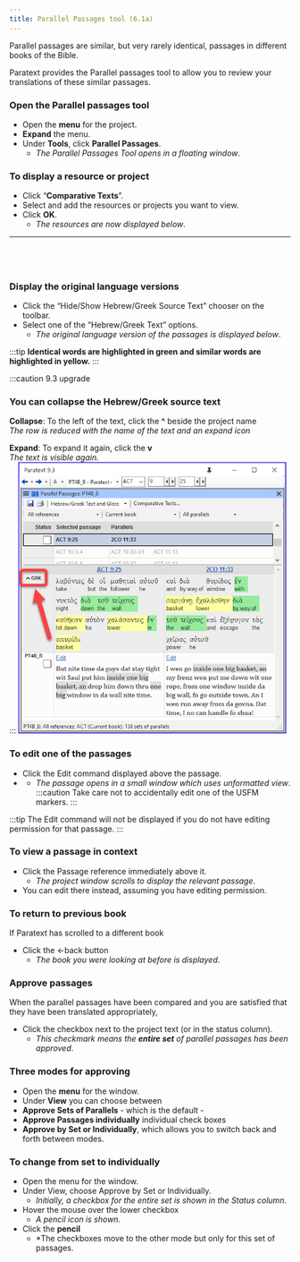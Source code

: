 ```yaml
---
title: Parallel Passages tool (6.1a)
---
```


Parallel passages are similar, but very rarely identical, passages in different books of the Bible.

Paratext provides the Parallel passages tool to allow you to review your translations of these similar passages.

### Open the Parallel passages tool

-  Open the **menu** for the project.
-  **Expand** the menu.
-  Under **Tools**, click **Parallel Passages**.
    -  *The Parallel Passages Tool opens in a floating window*.

### To display a resource or project

-  Click “**Comparative Texts**”.
-  Select and add the resources or projects you want to view.
-  Click **OK**.
    -  *The resources are now displayed below*.
 
----

 
----


### Display the original language versions

-  Click the “Hide/Show Hebrew/Greek Source Text” chooser on the toolbar.
-  Select one of the “Hebrew/Greek Text” options.
    -  *The original language version of the passages is displayed below*.

:::tip
**Identical words are highlighted in green and similar words are highlighted in yellow.**
:::

:::caution 9.3 upgrade
###    You can collapse the Hebrew/Greek source text
**Collapse**: To the left of the text, click the **^** beside the project name  
*The row is reduced with the name of the text and an expand icon*
  
**Expand**: To expand it again, click the **v**  
*The text is visible again.*  
:::
![](../media/parallel-passage-greek-collapse.png)

### To edit one of the passages

-  Click the Edit command displayed above the passage.
-   -  *The passage opens in a small window which uses unformatted view*.
:::caution
Take care not to accidentally edit one of the USFM markers.
:::

:::tip
The Edit command will not be displayed if you do not have editing permission for that passage.
:::
### To view a passage in context

-  Click the Passage reference immediately above it.
    -  *The project window scrolls to display the relevant passage*.
-  You can edit there instead, assuming you have editing permission.

### To return to previous book

If Paratext has scrolled to a different book

-  Click the ←back button
    -  *The book you were looking at before is displayed*.

### Approve passages

When the parallel passages have been compared and you are satisfied that they have been translated appropriately,

-  Click the checkbox next to the project text (or in the status column).
    -  *This checkmark means the **entire set** of parallel passages has been approved*.

### Three modes for approving

-  Open the **menu** for the window.
-  Under **View** you can choose between
-  **Approve Sets of Parallels** - which is the default -
-  **Approve Passages individually** individual check boxes
-  **Approve by Set or Individually**, which allows you to switch back and forth between modes.

### To change from set to individually

-  Open the menu for the window.
-  Under View, choose Approve by Set or Individually.
    -  *Initially, a checkbox for the entire set is shown in the Status column*.
-  Hover the mouse over the lower checkbox
    -  *A pencil icon is shown*.
-  Click the **pencil**
    -  *The checkboxes move to the other mode but only for this set of passages.
